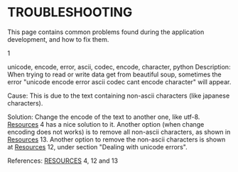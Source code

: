 TROUBLESHOOTING
===============

This page contains common problems found during the application development, and how to fix them.

<id>1</id>
<Title>unicode encode error ascii codec cant encode character</Title>
<Tags>unicode, encode, error, ascii, codec, encode, character, python</Tags>
Description:
When trying to read or write data get from beautiful soup, sometimes the error "unicode encode error ascii codec cant encode character"
will appear.

Cause:
	This is due to the text containing non-ascii characters (like japanese characters).

Solution:
	Change the encode of the text to another one, like utf-8. [Resources](https://github.com/amcajal/gsvmind/wiki/References) 4 has a nice solution to it.
	Another option (when change encoding does not works) is to remove all non-ascii characters, as shown in 
    [Resources](https://github.com/amcajal/gsvmind/wiki/References) 13.
	Another option to remove the non-ascii characters is shown at [Resources](https://github.com/amcajal/gsvmind/wiki/References) 12, under section "Dealing with unicode errors".

References:
	[RESOURCES](https://github.com/amcajal/gsvmind/wiki/References) 4, 12 and 13
